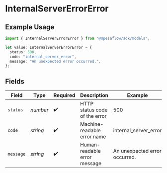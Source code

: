 # InternalServerErrorError

## Example Usage

```typescript
import { InternalServerErrorError } from "@mpesaflow/sdk/models";

let value: InternalServerErrorError = {
  status: 500,
  code: "internal_server_error",
  message: "An unexpected error occurred.",
};
```

## Fields

| Field                         | Type                          | Required                      | Description                   | Example                       |
| ----------------------------- | ----------------------------- | ----------------------------- | ----------------------------- | ----------------------------- |
| `status`                      | *number*                      | :heavy_check_mark:            | HTTP status code of the error | 500                           |
| `code`                        | *string*                      | :heavy_check_mark:            | Machine-readable error name   | internal_server_error         |
| `message`                     | *string*                      | :heavy_check_mark:            | Human-readable error message  | An unexpected error occurred. |